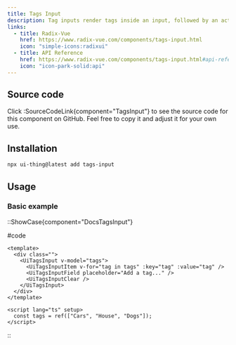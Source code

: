 ```yaml
---
title: Tags Input
description: Tag inputs render tags inside an input, followed by an actual text input.
links:
  - title: Radix-Vue
    href: https://www.radix-vue.com/components/tags-input.html
    icon: "simple-icons:radixui"
  - title: API Reference
    href: https://www.radix-vue.com/components/tags-input.html#api-reference
    icon: "icon-park-solid:api"
---
```


## Source code

Click :SourceCodeLink{component="TagsInput"} to see the source code for this component on GitHub. Feel free to copy it and adjust it for your own use.

## Installation

```bash
npx ui-thing@latest add tags-input
```

## Usage

### Basic example

::ShowCase{component="DocsTagsInput"}

#code

<!-- automd:file src="../../components/content/Docs/TagsInput/DocsTagsInput.vue" code lang="vue" -->

```vue [DocsTagsInput.vue]
<template>
  <div class="">
    <UiTagsInput v-model="tags">
      <UiTagsInputItem v-for="tag in tags" :key="tag" :value="tag" />
      <UiTagsInputField placeholder="Add a tag..." />
      <UiTagsInputClear />
    </UiTagsInput>
  </div>
</template>

<script lang="ts" setup>
  const tags = ref(["Cars", "House", "Dogs"]);
</script>

```

<!-- /automd -->

::
